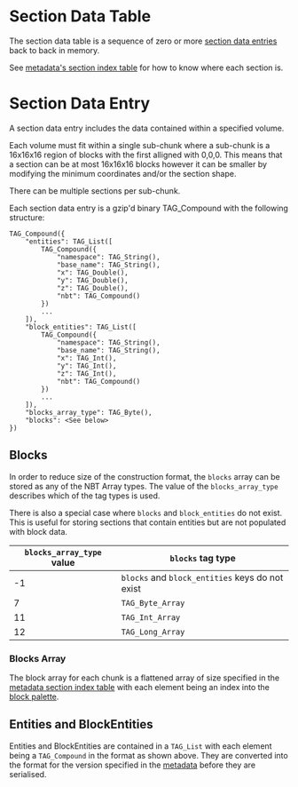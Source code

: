 # Section Data Table

The section data table is a sequence of zero or more [section data entries](section_data_table.md#section-data-entry) back to back in memory.

See [metadata's section index table](metadata.md#section-index-table) for how to know where each section is.

# Section Data Entry

A section data entry includes the data contained within a specified volume.

Each volume must fit within a single sub-chunk where a sub-chunk is a 16x16x16 region of blocks with the first alligned with 0,0,0. This means that a section can be at most 16x16x16 blocks however it can be smaller by modifying the minimum coordinates and/or the section shape.

There can be multiple sections per sub-chunk.

Each section data entry is a gzip'd binary TAG_Compound with the following structure:

    TAG_Compound({
        "entities": TAG_List([
            TAG_Compound({
                "namespace": TAG_String(),
                "base_name": TAG_String(),
                "x": TAG_Double(),
                "y": TAG_Double(),
                "z": TAG_Double(),
                "nbt": TAG_Compound()
            })
            ...
        ]),
        "block_entities": TAG_List([
            TAG_Compound({
                "namespace": TAG_String(),
                "base_name": TAG_String(),
                "x": TAG_Int(),
                "y": TAG_Int(),
                "z": TAG_Int(),
                "nbt": TAG_Compound()
            })
            ...
        ]),
        "blocks_array_type": TAG_Byte(),
        "blocks": <See below>
    })

## Blocks

In order to reduce size of the construction format, the `blocks` array can be stored as any of the NBT Array types. The value of the `blocks_array_type` describes which of the tag types is used.

There is also a special case where `blocks` and `block_entities` do not exist. This is useful for storing sections that contain entities but are not populated with block data.

|`blocks_array_type` value|`blocks` tag type|
|---|---|
|-1|`blocks` and `block_entities` keys do not exist|
|7|`TAG_Byte_Array`|
|11|`TAG_Int_Array`|
|12|`TAG_Long_Array`|

### Blocks Array
The block array for each chunk is a flattened array of size specified in the [metadata section index table](metadata.md#section-index-table) with each element being an index into the [block palette](metadata.md#block-palette).

## Entities and BlockEntities
Entities and BlockEntities are contained in a `TAG_List` with each element being a `TAG_Compound` in the format as shown above. They are converted into the format for the version specified in the [metadata](metadata.md#export-version) before they are serialised.
